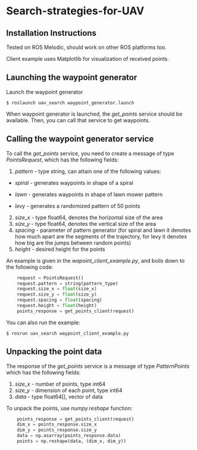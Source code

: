 # Search-strategies-for-UAV
Installation Instructions
-------------------------
Tested on ROS Melodic, should work on other ROS platforms too. 

Client example uses Matplotlib for visualization of received points.

Launching the waypoint generator
-----------

Launch the waypoint generator

```
$ roslaunch uav_search waypoint_generator.launch
```
When waypoint generator is launched, the *get_points* service should be available. Then, you can call that service to get waypoints.

Calling the waypoint generator service
-----------
To call the *get_points* service, you need to create a message of type *PointsRequest*, which has the following fields:

1. *pattern* - type string, can attain one of the following values:

  * *spiral* - generates waypoints in shape of a spiral

  * *lawn* - generates waypoints in shape of lawn mower pattern

  * *levy* - generates a randomized pattern of 50 points

2. *size_x* - type float64, denotes the horizontal size of the area
3. *size_y* - type float64, denotes the vertical size of the area
4. *spacing* - parameter of pattern generator (for spiral and lawn it denotes how much apart are the segments of the trajectory, for levy it denotes how big are the jumps between random points)
5. *height* - desired height for the points

An example is given in the *wapoint_client_example.py*, and boils down to the following code:

```python
	request = PointsRequest()
	request.pattern = string(pattern_type)
	request.size_x = float(size_x)
	request.size_y = float(size_y)
	request.spacing = float(spacing)
	request.height = float(height)
	points_response = get_points_client(request)
```
You can also run the example:
```
$ rosrun uav_search waypoint_client_example.py
```

Unpacking the point data
-----------
The response of the *get_points* service is a message of type *PatternPoints* which has the following fields:
1. *size_x* - number of points, type int64
2. *size_y* - dimension of each point, type int64
3. *data* - type float64[], vector of data

To unpack the points, use *numpy.reshape* function:
```python
	points_response = get_points_client(request)
	dim_x = points_response.size_x
	dim_y = points_response.size_y
	data = np.asarray(points_response.data)
	points = np.reshape(data, (dim_x, dim_y))
```